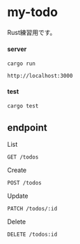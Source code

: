 # my-todo

Rust練習用です。

#### server

```shell
cargo run
```

```text
http://localhost:3000
```

#### test

```shell
cargo test
```

## endpoint

List

```text
GET /todos
```

Create

```text
POST /todos
```

Update

```text
PATCH /todos/:id
```

Delete

```text
DELETE /todos:id
```